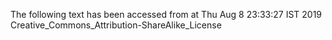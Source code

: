 The following text has been accessed from at Thu Aug 8 23:33:27 IST 2019
Creative_Commons_Attribution-ShareAlike_License
